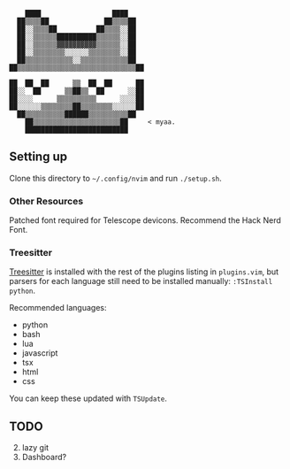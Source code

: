```
    ████                  ████
  ██▒▒▒▒██              ██▒▒▒▒██
  ██░░▒▒▒▒██          ██▒▒▒▒░░██
  ██░░▒▒▒▒▒▒██████████▒▒▒▒▒▒░░██
  ██░░▒▒▒▒▒▒▓▓▓▓▓▓▓▓▓▓▒▒▒▒▒▒░░██
  ██░░▒▒▒▒▒▒▒▒░░░░░░▒▒▒▒▒▒▒▒░░██
  ██▒▒▒▒▒▒▒▒▒▒▒▒░░▒▒▒▒▒▒▒▒▒▒▒▒██
██▒▒▒▒▒▒▒▒▒▒▒▒▒▒▒▒▒▒▒▒▒▒▒▒▒▒▒▒▒▒██

██  ██  ██      ▒▒  ██  ██      ██
██░░  ██      ▒▒██▒▒  ██      ░░██
██░░░░      ▒▒▒▒▒▒▒▒▒▒      ░░░░██
██░░░░░░▒▒▒▒▒▒▒▒██▒▒▒▒▒▒▒▒░░░░░░██
  ██▒▒▒▒▒▒▒▒▒▒██████▒▒▒▒▒▒▒▒▒▒██
    ██▒▒▒▒▒▒▒▒▒▒▒▒▒▒▒▒▒▒▒▒▒▒██     < myaa.
    ██████████████████████████
```

## Setting up

Clone this directory to `~/.config/nvim` and run `./setup.sh`.

### Other Resources
Patched font required for Telescope devicons. Recommend the Hack Nerd Font.

### Treesitter

[Treesitter](https://github.com/nvim-treesitter/nvim-treesitter) is installed
with the rest of the plugins listing in `plugins.vim`, but parsers for each
language still need to be installed manually: `:TSInstall python`.

Recommended languages:
 - python
 - bash
 - lua
 - javascript
 - tsx
 - html
 - css

 You can keep these updated with `TSUpdate`.

## TODO
2. lazy git
9. Dashboard?
